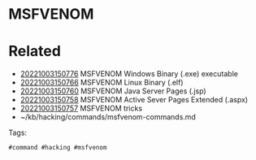 # MSFVENOM

# Related

- [20221003150776](/zet/20221003150776/README.md) MSFVENOM Windows Binary (.exe) executable
- [20221003150766](/zet/20221003150766/README.md) MSFVENOM Linux Binary (.elf)
- [20221003150760](/zet/20221003150760/README.md) MSFVENOM Java Server Pages (.jsp)
- [20221003150758](/zet/20221003150758/README.md) MSFVENOM Active Sever Pages Extended (.aspx)
- [20221003150757](/zet/20221003150757/README.md) MSFVENOM tricks
- ~/kb/hacking/commands/msfvenom-commands.md

Tags:

    #command #hacking #msfvenom 
